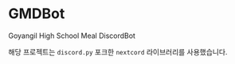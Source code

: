 # GMDBot
Goyangil High School Meal DiscordBot

해당 프로젝트는 ``discord.py`` 포크한 ``nextcord`` 라이브러리를 사용했습니다.
